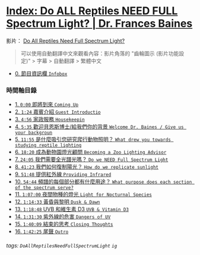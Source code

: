 # [Index: Do ALL Reptiles NEED FULL Spectrum Light? | Dr. Frances Baines](https://hackmd.io/@ZO2MyW0NRDSyMlEjLJzEcA/indexDoALLReptilesNEEDFULLSpectrumLight)
影片： [Do All Reptiles Need Full Spectrum Light?](https://youtu.be/EhbDx11OMfM)
> 可以使用自動翻譯中文來觀看內容：影片角落的 "齒輪圖示 (影片功能設定)" > 字幕 > 自動翻譯 > 繁體中文

- [0. 節目資訊欄 `Infobox`](https://hackmd.io/KYYNKWPTRBW-p5BLwRC89g)

### 時間軸目錄

- [1. `0:00` 即將到來 `Coming Up`](https://hackmd.io/uxFGQV7mS0S0k_4YJQFnGg)
- [2. `1:24` 嘉賓介紹 `Guest Introductio`](https://hackmd.io/f41RlVUbQEOfZiPypZjPhQ)
- [3. `4:56` 家政服務 `Housekeepin`](https://hackmd.io/iRxdc8ymSOqM3L8EfG6eeA)
- [4. `5:35` 歡迎貝恩斯博士/給我們你的背景 `Welcome Dr. Baines / Give us your backgroun`](https://hackmd.io/tfLY2frtSXOlLw5zxbJE8g)
- [5. `11:55` 是什麼吸引您研究爬行動物照明？ `What drew you towards studying reptile lighting`](https://hackmd.io/PgPL5WBSRIqE_krgsn8D9Q)
- [6. `18:20` 成為動物園燈光顧問 `Becoming a Zoo Lighting Advisor`](https://hackmd.io/cBbbT-PpToucAa-XEcJqUQ)
- [7. `24:05` 我們需要全光譜光嗎？ `Do we NEED Full Spectrum Light`](https://hackmd.io/FE_aCbkTQMiDFYsPJe2YTA)
- [8. `41:23` 我們如何復制陽光？ `How do we replicate sunlight`](https://hackmd.io/XJjnq3o0TwCgkdRprSr8Eg)
- [9. `51:48` 提供紅外線 `Providing Infrared`](https://hackmd.io/EkNvz4pKRCiIAMXr9YlouQ?edit)
- [10. `54:44` 頻譜的每個部分都有什麼用途？ `What purpose does each section of the spectrum serve?`](https://hackmd.io/00kvpdp3RbGwrMrXHjKEZg)
- [11. `1:07:00` 夜間物種的燈光 `Light for Nocturnal Species`](https://hackmd.io/_cXMRSfHTcO6rYqfnsKn-w)
- [12. `1:14:33` 黃昏與黎明 `Dusk & Dawn`](https://hackmd.io/D6p83zaCRBys6TRD9HBAVQ)
- [13. `1:18:48` UVB 和維生素 D3 `UVB & Vitamin D3`](https://hackmd.io/HI_UX0P6SiSKU5aWSSHKyQ)
- [14. `1:31:30` 紫外線的危害 `Dangers of UV`](https://hackmd.io/0jraowanQQWWqTKwq2kHdg)
- [15. `1:40:09` 結束的思考 `Closing Thoughts`](https://hackmd.io/kbW0mvlDQvCrvdK7p9mziQ)
- [16. `1:42:25` 尾聲 `Outro`](https://hackmd.io/88egNWekTpyB5cT93_mjqQ?edit)

<!--

共筆翻譯的幾個目標：
1. 標點斷句要斷對地方翻譯文意才會對
2. 英文句首大寫
3. 英文人名團體名稱校對 後人可以根據資訊找資料
4. 說明註解 (裡面提到的你不懂的東西) 及補充資料 (如網站連結) 等
5. run2 版控是 hackmd -> git repo -> github
6. 時間軸校正
7. 截圖與截圖翻譯、排版
8. 大綱整理 和 tltr (too long to read) 整理

其他
- markdown 的用法
  - 標題
  - 內文
  - 清單縮排
  - 加上連結
  - 插入圖片
  - 引用
  - 等寬字
  - ...
- hackmd markdown 的用法
  - #標籤
  - 註解
  - 使用 emoji
- 排版格式
  - 目錄/大綱
  - 符號 對話人頭
  - 中英對照
  - 時間軸 `15:38`
  - 圖說格式 >
-->

###### tags: `DoAllReptilesNeedFullSpectrumLight` `ig`
